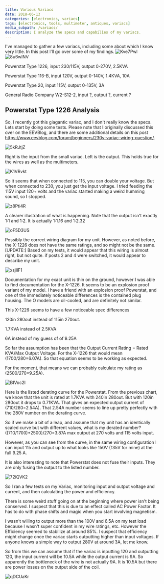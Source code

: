 ```yaml
---
title: Various Variacs
date: 2018-06-13
categories: [electronics, variacs]
tags: [electronics, tools, multimeter, antiques, variacs]
media_subpath: /variacs/
description: I analyze the specs and capabilies of my variacs.
---
```


I've managed to gather a few variacs, including some about which I know very little. In this post I'll go over some of my findings.
![Kve7Pwl](Kve7Pwl.jpeg)
![8u6wINV](8u6wINV.jpeg)

Powerstat Type 1226, input 230/115V, output 0-270V, 2.5KVA

Powerstat Type 116-B, input 120V, output 0-140V, 1.4KVA, 10A

Powerstat Type 20, input 115V, output 0-135V, 3A

General Radio Company W2-S12-2, input ?, output ?, current ?

## Powerstat Type 1226 Analysis
So, I recently got this giagantic variac, and I don't really know the specs. Lets start by doing some tests. Please note that I originally discussed this over on the EEVBlog, and there are some additional details on this post https://www.eevblog.com/forum/beginners/230v-variac-wiring-question/. 

![5kRJtjZ](5kRJtjZ.jpeg)

Right is the input from the small variac. Left is the output. This holds true for the wires as well as the multimeters.

![K1VRvkt](K1VRvkt.jpeg)

So it seems that when connected to 115, you can double your voltage. But when connected to 230, you just get the input voltage.
I tried feeding the 115V input 120+ volts and the variac started making a weird humming sound, so I stopped.

![z8Pti4R](z8Pti4R.jpeg)

A clearer illustration of what is happening. Note that the output isn't exactly 1:1 and 1:2. 
It is actually 1:1.16 and 1:2.32

![oF5D3US](oF5D3US.png)

Possibly the correct wiring diagram for my unit. However, as noted before, the X-1226 does not have the same ratings, and so might not be the same.
[UPDATE:] Based on my tests, it would appear that this wiring is almost right, but not quite. if posts 2 and 4 were switched, it would appear to describe my unit.


![xsjlIF1](xsjlIF1.png)

Documentation for my exact unit is thin on the ground, however I was able to find documentation for the X-1226. It seems to be an explosion proof variant of my model. I have a friend with an explosion proof Powerstat, and one of the immediately noticeable differences is the contained plug housing. The O models are oil-cooled, and are definitely not similar.

This X-1226 seems to have a few noticeable spec differences 

120in 280out instead of 115in 270out.

1.7KVA instead of 2.5KVA

6A instead of my guess of of 9.25A

So far the assumption has been that the Output Current Rating = Rated KVA/Max Output Voltage.
For the X-1226 that would mean (1700/280=6.07A). So that equation seems to be working as expected.

For the moment, that means we can probably calculate my rating as (2500/270=9.25A).

![BIVoc2I](BIVoc2I.png)

Here is the listed derating curve for the Powerstat. From the previous chart, we know that the unit is rated at 1.7KVA with 240in 280out. But with 120in 280out it drops to 0.71KVA. That gives an expected output current of (710/280=2.54A). That 2.54A number seems to line up pretty perfectly with the 280V number on the derating curve.

So if we make a bit of a leap, and assume that my unit has an identically scaled curve but with different values, what is my derated number? ((710/1700)*2500)/270=3.87A max output at 270 volts and 115 volts input. 

However, as you can see from the curve, in the same wiring configuration I can input 115 and output up to what looks like 150V (135V for mine) at the full 9.25 A.

It is also interesting to note that Powerstat does not fuse their inputs. They are only fusing the output to the listed number.

![72iQVK2](72iQVK2.png)

So I ran a few tests on my Variac, monitoring input and output voltage and current, and then calculating the power and efficiency.

There is some weird stuff going on at the beginning where power isn't being conserved. I suspect that this is due to an effect called AC Power Factor. It has to do with phase shifts and magic when you start involving magnetism. 

I wasn't willing to output more than the 100V and 6.5A on my test load because I wasn't super confident in my wire ratings, etc. However the Efficiency seemed to stabilize at around 85%. I suspect that efficiency might change once the variac starts outputting higher than input voltages. If anyone knows a simple way to output 280V at around 3A, let me know.

So from this we can assume that if the variac is inputting 120 and outputting 120, the input current will be 10.5A while the output current is 9A. So apparently the bottleneck of the wire is not actually 9A. It is 10.5A but there are power losses on the output side of the coil.

![qDCUaKr](qDCUaKr.png)